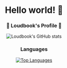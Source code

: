 <div align="center">
  
  # Hello world! 👋

  ### 📖 Loudbook's Profile 📖

![Loudbook's GitHub stats](https://github-readme-stats.vercel.app/api?username=Loudbooks&show_icons=true&theme=radical)
  
  ### Languages
  
  [![Top Languages](https://github-readme-stats.vercel.app/api/top-langs/?username=Loudbooks&hide=mcfunction)](https://github.com/Loudbooks/github-readme-stats)

</div>
